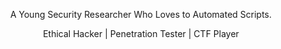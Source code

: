<center><p> A Young Security Researcher Who Loves to Automated Scripts. </p></center>
<center><p>Ethical Hacker | Penetration Tester | CTF Player</p></center>